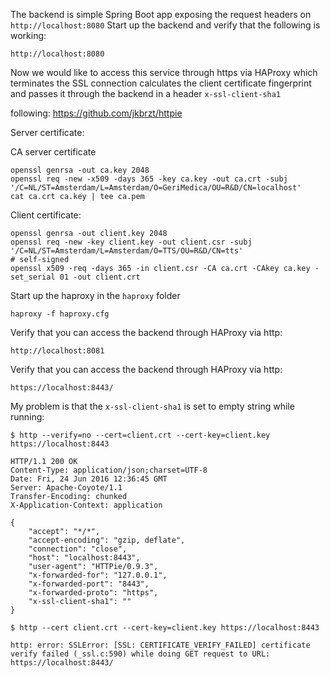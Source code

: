 
The backend is simple Spring Boot app exposing the request headers on `http://localhost:8080`
Start up the backend and verify that the following is working:
```
http://localhost:8080
```

Now we would like to access this service through https via HAProxy which terminates the SSL connection calculates
the client certificate fingerprint and passes it through the backend in a header `x-ssl-client-sha1`


following: https://github.com/jkbrzt/httpie

Server certificate:

CA server certificate
```
openssl genrsa -out ca.key 2048
openssl req -new -x509 -days 365 -key ca.key -out ca.crt -subj '/C=NL/ST=Amsterdam/L=Amsterdam/O=GeriMedica/OU=R&D/CN=localhost'
cat ca.crt ca.key | tee ca.pem
```

Client certificate:

```
openssl genrsa -out client.key 2048
openssl req -new -key client.key -out client.csr -subj '/C=NL/ST=Amsterdam/L=Amsterdam/O=TTS/OU=R&D/CN=tts'
# self-signed
openssl x509 -req -days 365 -in client.csr -CA ca.crt -CAkey ca.key -set_serial 01 -out client.crt
```


Start up the haproxy in the `haproxy` folder

```
haproxy -f haproxy.cfg
```

Verify that you can access the backend through HAProxy via http:

```
http://localhost:8081
```

Verify that you can access the backend through HAProxy via http:

```
https://localhost:8443/

```


My problem is that the `x-ssl-client-sha1` is set to empty string while running:

```
$ http --verify=no --cert=client.crt --cert-key=client.key https://localhost:8443

HTTP/1.1 200 OK
Content-Type: application/json;charset=UTF-8
Date: Fri, 24 Jun 2016 12:36:45 GMT
Server: Apache-Coyote/1.1
Transfer-Encoding: chunked
X-Application-Context: application

{
    "accept": "*/*",
    "accept-encoding": "gzip, deflate",
    "connection": "close",
    "host": "localhost:8443",
    "user-agent": "HTTPie/0.9.3",
    "x-forwarded-for": "127.0.0.1",
    "x-forwarded-port": "8443",
    "x-forwarded-proto": "https",
    "x-ssl-client-sha1": ""
}
```


```
$ http --cert client.crt --cert-key=client.key https://localhost:8443

http: error: SSLError: [SSL: CERTIFICATE_VERIFY_FAILED] certificate verify failed (_ssl.c:590) while doing GET request to URL: https://localhost:8443/
```


